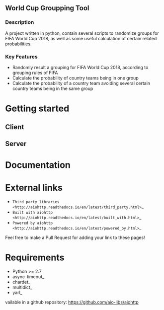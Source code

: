 
## World Cup Groupping Tool

### Description
A project written in python, contain several scripts to randomize groups for FIFA World Cup 2018, as well as some useful calculation of certain related probabilities.   

### Key Features

- Randomly result a grouping for FIFA World Cup 2018, according to grouping rules of FIFA 
- Calculate the probability of  country teams being in one group
- Calculate the probability of a country team avoiding several certain country teams being in the same group


Getting started
===============

Client
------





Server
------






Documentation
=============



External links
==============

* `Third party libraries
  <http://aiohttp.readthedocs.io/en/latest/third_party.html>`_
* `Built with aiohttp
  <http://aiohttp.readthedocs.io/en/latest/built_with.html>`_
* `Powered by aiohttp
  <http://aiohttp.readthedocs.io/en/latest/powered_by.html>`_

Feel free to make a Pull Request for adding your link to these pages!



Requirements
============

- Python >= 2.7
- async-timeout_
- chardet_
- multidict_
- yarl_

vailable in a github repository:
https://github.com/aio-libs/aiohttp


